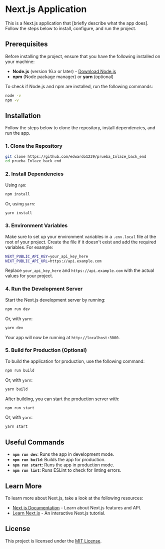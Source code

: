
# Next.js Application

This is a Next.js application that [briefly describe what the app does]. Follow the steps below to install, configure, and run the project.

## Prerequisites

Before installing the project, ensure that you have the following installed on your machine:

- **Node.js** (version 16.x or later) - [Download Node.js](https://nodejs.org/)
- **npm** (Node package manager) or **yarn** (optional)

To check if Node.js and npm are installed, run the following commands:

```bash
node -v
npm -v
```

## Installation

Follow the steps below to clone the repository, install dependencies, and run the app.

### 1. Clone the Repository

```bash
git clone https://github.com/edwardo1239/prueba_Inlaze_back_end
cd prueba_Inlaze_back_end
```

### 2. Install Dependencies

Using `npm`:

```bash
npm install
```

Or, using `yarn`:

```bash
yarn install
```

### 3. Environment Variables

Make sure to set up your environment variables in a `.env.local` file at the root of your project. Create the file if it doesn't exist and add the required variables. For example:

```bash
NEXT_PUBLIC_API_KEY=your_api_key_here
NEXT_PUBLIC_API_URL=https://api.example.com
```

Replace `your_api_key_here` and `https://api.example.com` with the actual values for your project.

### 4. Run the Development Server

Start the Next.js development server by running:

```bash
npm run dev
```

Or, with `yarn`:

```bash
yarn dev
```

Your app will now be running at `http://localhost:3000`.

### 5. Build for Production (Optional)

To build the application for production, use the following command:

```bash
npm run build
```

Or, with `yarn`:

```bash
yarn build
```

After building, you can start the production server with:

```bash
npm run start
```

Or, with `yarn`:

```bash
yarn start
```

## Useful Commands

- **`npm run dev`**: Runs the app in development mode.
- **`npm run build`**: Builds the app for production.
- **`npm run start`**: Runs the app in production mode.
- **`npm run lint`**: Runs ESLint to check for linting errors.

## Learn More

To learn more about Next.js, take a look at the following resources:

- [Next.js Documentation](https://nextjs.org/docs) - Learn about Next.js features and API.
- [Learn Next.js](https://nextjs.org/learn) - An interactive Next.js tutorial.

## License

This project is licensed under the [MIT License](LICENSE).
